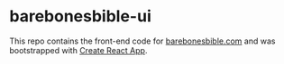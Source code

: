 # barebonesbible-ui

This repo contains the front-end code for [barebonesbible.com](https://barebonesbible.com) and was
bootstrapped with [Create React App](https://github.com/facebook/create-react-app).
